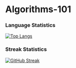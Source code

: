 # Algorithms-101

### Language Statistics

  
[![Top Langs](https://github-readme-stats.vercel.app/api/top-langs/?username=Algorithms-101&layout=compact&langs_count=10)](https://github.com/teddyoweh/github-readme-stats)

### Streak Statistics 

[![GitHub Streak](https://github-readme-streak-stats.herokuapp.com/?user=Algorithms-101)](https://git.io/streak-stats)
